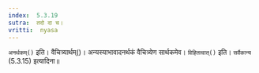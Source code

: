 ```yaml
---
index:  5.3.19
sutra:  तदो दा च।
vritti:  nyasa
---
```


`अनर्थकम्()` इति। वैचित्र्यार्थम्()। अन्यस्याभावादनर्थकं वैचित्र्येण सार्थकमेव। `विहितत्वात्()` इति। `सर्वैकान्य` (5.3.15) इत्यादिना॥
